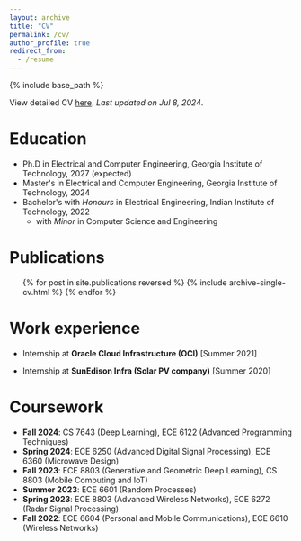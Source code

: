 ```yaml
---
layout: archive
title: "CV"
permalink: /cv/
author_profile: true
redirect_from:
  - /resume
---
```


{% include base_path %}

View detailed CV [here](/files/CV_AadeshMadnaik_20240708.pdf). *Last updated on Jul 8, 2024*.

Education
======
* Ph.D in Electrical and Computer Engineering, Georgia Institute of Technology, 2027 (expected)
* Master's in Electrical and Computer Engineering, Georgia Institute of Technology, 2024
* Bachelor's with *Honours* in Electrical Engineering, Indian Institute of Technology, 2022
  * with *Minor* in Computer Science and Engineering

Publications
======
  <ul>{% for post in site.publications reversed %}
    {% include archive-single-cv.html %}
  {% endfor %}</ul>

Work experience
======
* Internship at **Oracle Cloud Infrastructure (OCI)** [Summer 2021]

* Internship at **SunEdison Infra (Solar PV company)** [Summer 2020]

Coursework 
======
* **Fall 2024**: CS 7643 (Deep Learning), ECE 6122 (Advanced Programming Techniques)
* **Spring 2024**: ECE 6250 (Advanced Digital Signal Processing), ECE 6360 (Microwave Design)
* **Fall 2023**: ECE 8803 (Generative and Geometric Deep Learning), CS 8803 (Mobile Computing and IoT)
* **Summer 2023**: ECE 6601 (Random Processes)
* **Spring 2023**: ECE 8803 (Advanced Wireless Networks), ECE 6272 (Radar Signal Processing)
* **Fall 2022**: ECE 6604 (Personal and Mobile Communications), ECE 6610 (Wireless Networks)